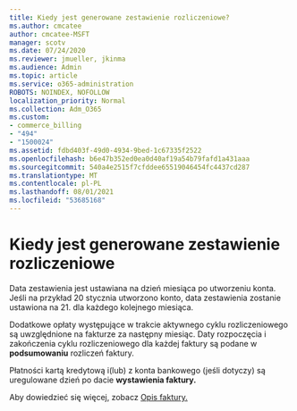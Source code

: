 ```yaml
---
title: Kiedy jest generowane zestawienie rozliczeniowe?
ms.author: cmcatee
author: cmcatee-MSFT
manager: scotv
ms.date: 07/24/2020
ms.reviewer: jmueller, jkinma
ms.audience: Admin
ms.topic: article
ms.service: o365-administration
ROBOTS: NOINDEX, NOFOLLOW
localization_priority: Normal
ms.collection: Adm_O365
ms.custom:
- commerce_billing
- "494"
- "1500024"
ms.assetid: fdbd403f-49d0-4934-9bed-1c67335f2522
ms.openlocfilehash: b6e47b352ed0ea0d40af19a54b79fafd1a431aaa
ms.sourcegitcommit: 540a4e2515f7cfddee65519046454fc4437cd287
ms.translationtype: MT
ms.contentlocale: pl-PL
ms.lasthandoff: 08/01/2021
ms.locfileid: "53685168"
---
```

# <a name="when-is-the-billing-statement-generated"></a>Kiedy jest generowane zestawienie rozliczeniowe

Data zestawienia jest ustawiana na dzień miesiąca po utworzeniu konta. Jeśli na przykład 20 stycznia utworzono konto, data zestawienia zostanie ustawiona na 21. dla każdego kolejnego miesiąca.

Dodatkowe opłaty występujące w trakcie aktywnego cyklu rozliczeniowego są uwzględnione na fakturze za następny miesiąc. Daty rozpoczęcia i zakończenia cyklu rozliczeniowego dla każdej faktury są podane w **podsumowaniu** rozliczeń faktury.

Płatności kartą kredytową i(lub) z konta bankowego (jeśli dotyczy) są uregulowane dzień po dacie **wystawienia faktury.**
  
Aby dowiedzieć się więcej, zobacz [Opis faktury.](/microsoft-365/commerce/billing-and-payments/understand-your-invoice2)